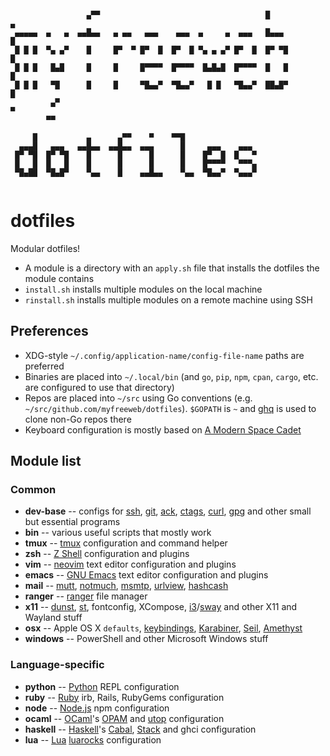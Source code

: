 ```
                                                                             
                 ▄▀▀                                     █                  ▄
 ▄▄▄▄▄  ▄   ▄  ▄▄█▄▄   ▄ ▄▄   ▄▄▄    ▄▄▄  ▄     ▄  ▄▄▄   █▄▄▄              █ 
 █ █ █  ▀▄ ▄▀    █     █▀  ▀ █▀  █  █▀  █ ▀▄ ▄ ▄▀ █▀  █  █▀ ▀█            █  
 █ █ █   █▄█     █     █     █▀▀▀▀  █▀▀▀▀  █▄█▄█  █▀▀▀▀  █   █           █   
 █ █ █   ▀█      █     █     ▀█▄▄▀  ▀█▄▄▀   █ █   ▀█▄▄▀  ██▄█▀          █    
         ▄▀                                                            ▀     
        ▀▀                                                                   
                                                        
     █           ▄      ▄▀▀    ▀    ▀▀█                 
  ▄▄▄█   ▄▄▄   ▄▄█▄▄  ▄▄█▄▄  ▄▄▄      █     ▄▄▄    ▄▄▄  
 █▀ ▀█  █▀ ▀█    █      █      █      █    █▀  █  █   ▀ 
 █   █  █   █    █      █      █      █    █▀▀▀▀   ▀▀▀▄ 
 ▀█▄██  ▀█▄█▀    ▀▄▄    █    ▄▄█▄▄    ▀▄▄  ▀█▄▄▀  ▀▄▄▄▀ 
                                                        

```

# dotfiles

Modular dotfiles!

- A module is a directory with an `apply.sh` file that installs the dotfiles the module contains
- `install.sh` installs multiple modules on the local machine
- `rinstall.sh` installs multiple modules on a remote machine using SSH

## Preferences

- XDG-style `~/.config/application-name/config-file-name` paths are preferred
- Binaries are placed into `~/.local/bin` (and `go`, `pip`, `npm`, `cpan`, `cargo`, etc. are configured to use that directory)
- Repos are placed into `~/src` using Go conventions (e.g. `~/src/github.com/myfreeweb/dotfiles`). `$GOPATH` is `~` and [ghq] is used to clone non-Go repos there
- Keyboard configuration is mostly based on [A Modern Space Cadet]

[ghq]: https://github.com/motemen/ghq
[A Modern Space Cadet]: http://stevelosh.com/blog/2012/10/a-modern-space-cadet/

## Module list

### Common

- **dev-base** -- configs for [ssh], [git], [ack], [ctags], [curl], [gpg] and other small but essential programs
- **bin** -- various useful scripts that mostly work
- **tmux** -- [tmux] configuration and command helper
- **zsh** -- [Z Shell] configuration and plugins
- **vim** -- [neovim] text editor configuration and plugins
- **emacs** -- [GNU Emacs] text editor configuration and plugins
- **mail** -- [mutt], [notmuch], [msmtp], [urlview], [hashcash]
- **ranger** -- [ranger] file manager
- **x11** -- [dunst], [st], fontconfig, XCompose, [i3]/[sway] and other X11 and Wayland stuff
- **osx** -- Apple OS X `defaults`, [keybindings], [Karabiner], [Seil], [Amethyst]
- **windows** -- PowerShell and other Microsoft Windows stuff

[ssh]: http://www.openssh.com
[git]: http://git-scm.com
[ack]: http://beyondgrep.com
[ctags]: http://ctags.sourceforge.net
[curl]: http://curl.haxx.se
[gpg]: https://www.gnupg.org
[tmux]: http://tmux.sourceforge.net
[Z Shell]: http://zsh.sourceforge.net
[neovim]: https://github.com/neovim/neovim
[GNU Emacs]: https://www.gnu.org/software/emacs/
[keybindings]: https://github.com/ttscoff/KeyBindings
[Karabiner]: https://pqrs.org/osx/karabiner/index.html.en
[Seil]: https://pqrs.org/osx/karabiner/seil.html.en
[Amethyst]: https://github.com/ianyh/Amethyst
[mutt]: http://www.mutt.org
[notmuch]: http://notmuchmail.org
[msmtp]: https://wiki.archlinux.org/index.php/MSMTP
[urlview]: https://github.com/sigpipe/urlview
[hashcash]: http://hashcash.org
[dunst]: https://github.com/knopwob/dunst
[st]: http://st.suckless.org/
[i3]: https://i3wm.org/
[sway]: https://github.com/SirCmpwn/sway
[ranger]: http://ranger.nongnu.org/

### Language-specific

- **python** -- [Python] REPL configuration
- **ruby** -- [Ruby] irb, Rails, RubyGems configuration
- **node** -- [Node.js] npm configuration
- **ocaml** -- [OCaml]'s [OPAM] and [utop] configuration
- **haskell** -- [Haskell]'s [Cabal], [Stack] and ghci configuration
- **lua** -- [Lua] [luarocks] configuration

[Python]: https://www.python.org
[Ruby]: https://www.ruby-lang.org/en/
[Node.js]: https://nodejs.org/en/
[OCaml]: https://ocaml.org
[OPAM]: https://opam.ocaml.org
[utop]: https://github.com/diml/utop
[Haskell]: https://www.haskell.org
[Cabal]: https://www.haskell.org/cabal/
[Stack]: https://docs.haskellstack.org/en/stable/README/
[Lua]: http://www.lua.org
[luarocks]: https://rocks.moonscript.org
